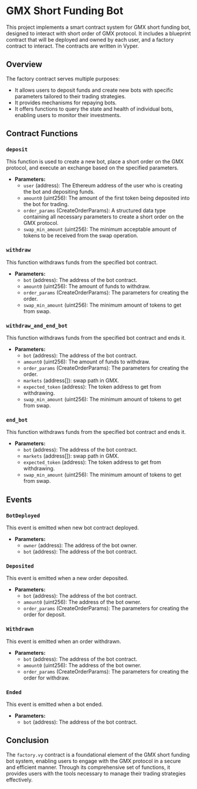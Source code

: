 # GMX Short Funding Bot

This project implements a smart contract system for GMX short funding bot, designed to interact with short order of GMX protocol. It includes a blueprint contract that will be deployed and owned by each user, and a factory contract to interact. The contracts are written in Vyper.


## Overview

The factory contract serves multiple purposes:

- It allows users to deposit funds and create new bots with specific parameters tailored to their trading strategies.
- It provides mechanisms for repaying bots.
- It offers functions to query the state and health of individual bots, enabling users to monitor their investments.

## Contract Functions

### `deposit`

This function is used to create a new bot, place a short order on the GMX protocol, and execute an exchange based on the specified parameters.

- **Parameters:**
  - `user` (address): The Ethereum address of the user who is creating the bot and depositing funds.
  - `amount0` (uint256): The amount of the first token being deposited into the bot for trading.
  - `order_params` (CreateOrderParams): A structured data type containing all necessary parameters to create a short order on the GMX protocol.
  - `swap_min_amount` (uint256): The minimum acceptable amount of tokens to be received from the swap operation.

### `withdraw`

This function withdraws funds from the specified bot contract.

- **Parameters:**
  - `bot` (address): The address of the bot contract.
  - `amount0` (uint256): The amount of funds to withdraw.
  - `order_params` (CreateOrderParams): The parameters for creating the order.
  - `swap_min_amount` (uint256): The minimum amount of tokens to get from swap.

### `withdraw_and_end_bot`

This function withdraws funds from the specified bot contract and ends it.

- **Parameters:**
  - `bot` (address): The address of the bot contract.
  - `amount0` (uint256): The amount of funds to withdraw.
  - `order_params` (CreateOrderParams): The parameters for creating the order.
  - `markets` (address[]): swap path in GMX.
  - `expected_token` (address): The token address to get from withdrawing.
  - `swap_min_amount` (uint256): The minimum amount of tokens to get from swap.

### `end_bot`

This function withdraws funds from the specified bot contract and ends it.

- **Parameters:**
  - `bot` (address): The address of the bot contract.
  - `markets` (address[]): swap path in GMX.
  - `expected_token` (address): The token address to get from withdrawing.
  - `swap_min_amount` (uint256): The minimum amount of tokens to get from swap.

## Events

### `BotDeployed`

This event is emitted when new bot contract deployed.

- **Parameters:**
  - `owner` (address): The address of the bot owner.
  - `bot` (address): The address of the bot contract.

### `Deposited`

This event is emitted when a new order deposited.

- **Parameters:**
  - `bot` (address): The address of the bot contract.
  - `amount0` (uint256): The address of the bot owner.
  - `order_params` (CreateOrderParams): The parameters for creating the order for deposit.

### `Withdrawn`

This event is emitted when an order withdrawn.

- **Parameters:**
  - `bot` (address): The address of the bot contract.
  - `amount0` (uint256): The address of the bot owner.
  - `order_params` (CreateOrderParams): The parameters for creating the order for withdraw.

### `Ended`

This event is emitted when a bot ended.

- **Parameters:**
  - `bot` (address): The address of the bot contract.

## Conclusion

The `factory.vy` contract is a foundational element of the GMX short funding bot system, enabling users to engage with the GMX protocol in a secure and efficient manner. Through its comprehensive set of functions, it provides users with the tools necessary to manage their trading strategies effectively.